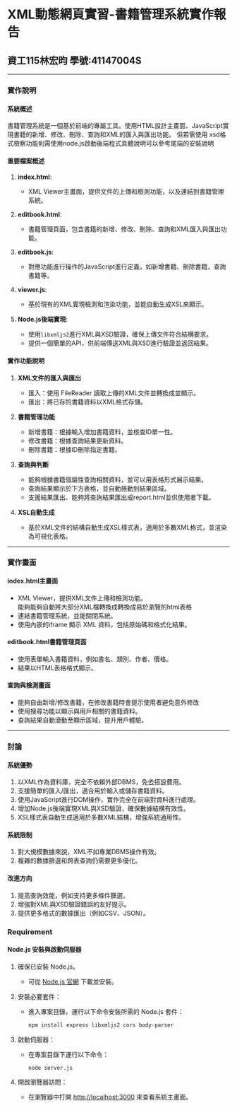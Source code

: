 
# XML動態網頁實習-書籍管理系統實作報告
## 資工115林宏昀 學號:41147004S
---

### 實作說明

#### **系統概述**

書籍管理系統是一個基於前端的專屬工具。使用HTML設計主畫面、JavaScript實現書籍的新增、修改、刪除、查詢和XML的匯入與匯出功能。
但若需使用 xsd格式檢察功能則需使用node.js啟動後端程式具體說明可以參考尾端的安裝說明



#### **重要檔案概述**

1. **index.html**:

   - XML Viewer主畫面，提供文件的上傳和檢測功能，以及連結到書籍管理系統。

2. **editbook.html**:

   - 書籍管理頁面，包含書籍的新增、修改、刪除、查詢和XML匯入與匯出功能。

3. **editbook.js**:

   - 對應功能進行操作的JavaScript進行定義，如新增書籍、刪除書籍，查詢書籍等。

4. **viewer.js**:

   - 基於現有的XML實現檢測和渲染功能，並能自動生成XSL來顯示。

5. **Node.js後端實現**:

   - 使用`libxmljs2`進行XML與XSD驗證，確保上傳文件符合結構要求。
   - 提供一個簡單的API，供前端傳送XML與XSD進行驗證並返回結果。

#### **實作功能說明**

1. **XML文件的匯入與匯出**

   - 匯入：使用 FileReader 讀取上傳的XML文件並轉換成並顯示。
   - 匯出：將已存的書籍資料以XML格式存儲。

2. **書籍管理功能**

   - 新增書籍：根據輸入增加書籍資料，並核查ID單一性。
   - 修改書籍：根據查詢結果更新資料。
   - 刪除書籍：根據ID刪除指定書籍。

3. **查詢與判斷**

   - 能夠根據書籍個屬性查詢相關資料，並可以用表格形式展示結果。
   - 查詢結果顯示於下方表格，並自動捲動到結果區域。
   - 支援結果匯出、能夠將查詢結果匯出成report.html並供使用者下載。

4. **XSL自動生成**

   - 基於XML文件的結構自動生成XSL樣式表，適用於多數XML格式，並渲染為可視化表格。

---

### 實作畫面

#### **index.html主畫面**

- XML Viewer，提供XML文件上傳和檢測功能。\
  能夠能夠自動將大部分XML檔轉換成轉換成易於瀏覽的html表格
- 連結書籍管理系統，並能關閉系統。
- 使用內嵌的iframe 顯示 XML 資料，包括原始碼和格式化結果。

#### **editbook.html書籍管理頁面**

- 使用表單輸入書籍資料，例如書名、類別、作者、價格。
- 結果以HTML表格格式顯示。

#### **查詢與檢測畫面**

- 能夠自由新增/修改書籍，在修改書籍時會提示使用者避免意外修改
- 使用搜尋功能以顯示與用戶相關的書籍資料。
- 查詢結果自動滾動至顯示區域，提升用戶體驗。

---

### 討論

#### **系統優勢**

1. 以XML作為資料庫，完全不依賴外部DBMS，免去搭設費用。
2. 支援簡單的匯入/匯出，適合用於輸入或儲存書籍資料。
3. 使用JavaScript進行DOM操作，實作完全在前端對資料進行處理。
4. 增加Node.js後端實現XML與XSD驗證，確保數據結構有效性。
5. XSL樣式表自動生成適用於多數XML結構，增強系統通用性。

#### **系統限制**

1. 對大規模數據來說，XML不如專業DBMS操作有效。
2. 複雜的數據篩選和跨表查詢仍需要更多優化。

#### **改進方向**

1. 提高查詢效能，例如支持更多條件篩選。
2. 增強對XML與XSD驗證錯誤的友好提示。
3. 提供更多格式的數據匯出（例如CSV、JSON）。


### Requirement

#### **Node.js 安裝與啟動伺服器**

1. 確保已安裝 Node.js。

   - 可從 [Node.js 官網](https://nodejs.org) 下載並安裝。

2. 安裝必要套件：

   - 進入專案目錄，運行以下命令安裝所需的 Node.js 套件：
     ```bash
     npm install express libxmljs2 cors body-parser
     ```

3. 啟動伺服器：

   - 在專案目錄下運行以下命令：
     ```bash
     node server.js
     ```

4. 開啟瀏覽器訪問：

   - 在瀏覽器中打開 [http://localhost:3000](http://localhost:3000) 來查看系統主畫面。

